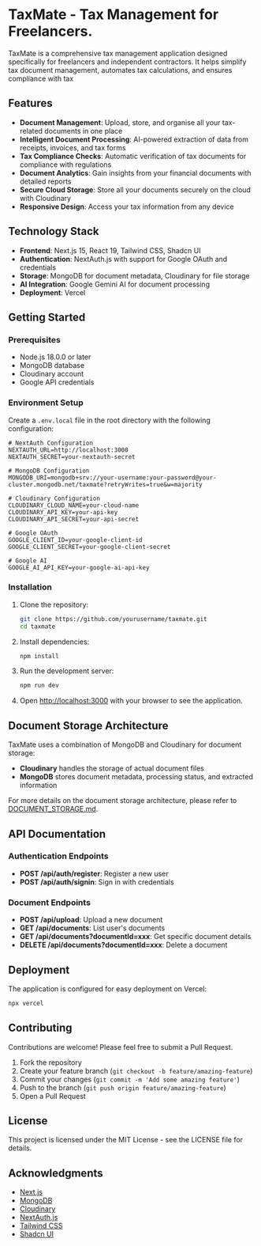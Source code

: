 # TaxMate - Tax Management for Freelancers.

TaxMate is a comprehensive tax management application designed specifically for freelancers and independent contractors. It helps simplify tax document management, automates tax calculations, and ensures compliance with tax



## Features

- **Document Management**: Upload, store, and organise all your tax-related documents in one place
- **Intelligent Document Processing**: AI-powered extraction of data from receipts, invoices, and tax forms
- **Tax Compliance Checks**: Automatic verification of tax documents for compliance with regulations
- **Document Analytics**: Gain insights from your financial documents with detailed reports
- **Secure Cloud Storage**: Store all your documents securely on the cloud with Cloudinary
- **Responsive Design**: Access your tax information from any device

## Technology Stack

- **Frontend**: Next.js 15, React 19, Tailwind CSS, Shadcn UI
- **Authentication**: NextAuth.js with support for Google OAuth and credentials
- **Storage**: MongoDB for document metadata, Cloudinary for file storage
- **AI Integration**: Google Gemini AI for document processing
- **Deployment**: Vercel

## Getting Started

### Prerequisites

- Node.js 18.0.0 or later
- MongoDB database
- Cloudinary account
- Google API credentials

### Environment Setup

Create a `.env.local` file in the root directory with the following configuration:

```
# NextAuth Configuration
NEXTAUTH_URL=http://localhost:3000
NEXTAUTH_SECRET=your-nextauth-secret

# MongoDB Configuration
MONGODB_URI=mongodb+srv://your-username:your-password@your-cluster.mongodb.net/taxmate?retryWrites=true&w=majority

# Cloudinary Configuration
CLOUDINARY_CLOUD_NAME=your-cloud-name
CLOUDINARY_API_KEY=your-api-key
CLOUDINARY_API_SECRET=your-api-secret

# Google OAuth
GOOGLE_CLIENT_ID=your-google-client-id
GOOGLE_CLIENT_SECRET=your-google-client-secret

# Google AI
GOOGLE_AI_API_KEY=your-google-ai-api-key
```

### Installation

1. Clone the repository:
   ```bash
   git clone https://github.com/yourusername/taxmate.git
   cd taxmate
   ```

2. Install dependencies:
   ```bash
   npm install
   ```

3. Run the development server:
   ```bash
   npm run dev
   ```

4. Open [http://localhost:3000](http://localhost:3000) with your browser to see the application.

## Document Storage Architecture

TaxMate uses a combination of MongoDB and Cloudinary for document storage:

- **Cloudinary** handles the storage of actual document files
- **MongoDB** stores document metadata, processing status, and extracted information

For more details on the document storage architecture, please refer to [DOCUMENT_STORAGE.md](DOCUMENT_STORAGE.md).

## API Documentation

### Authentication Endpoints

- **POST /api/auth/register**: Register a new user
- **POST /api/auth/signin**: Sign in with credentials

### Document Endpoints

- **POST /api/upload**: Upload a new document
- **GET /api/documents**: List user's documents
- **GET /api/documents?documentId=xxx**: Get specific document details
- **DELETE /api/documents?documentId=xxx**: Delete a document

## Deployment

The application is configured for easy deployment on Vercel:

```bash
npx vercel
```

## Contributing

Contributions are welcome! Please feel free to submit a Pull Request.

1. Fork the repository
2. Create your feature branch (`git checkout -b feature/amazing-feature`)
3. Commit your changes (`git commit -m 'Add some amazing feature'`)
4. Push to the branch (`git push origin feature/amazing-feature`)
5. Open a Pull Request

## License

This project is licensed under the MIT License - see the LICENSE file for details.

## Acknowledgments

- [Next.js](https://nextjs.org/)
- [MongoDB](https://www.mongodb.com/)
- [Cloudinary](https://cloudinary.com/)
- [NextAuth.js](https://next-auth.js.org/)
- [Tailwind CSS](https://tailwindcss.com/)
- [Shadcn UI](https://ui.shadcn.com/)
